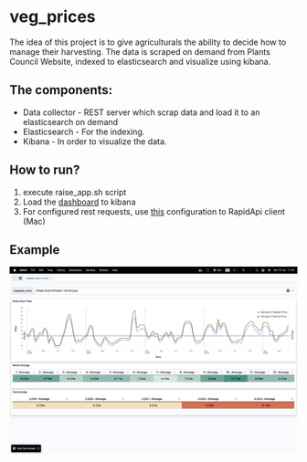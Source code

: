# veg_prices

The idea of this project is to give agriculturals the ability to decide how to manage their harvesting.
The data is scraped on demand from Plants Council Website, indexed to elasticsearch and visualize using kibana. 

## The components:
- Data collector - REST server which scrap data and load it to an elasticsearch on demand 
- Elasticsearch - For the indexing. 
- Kibana - In order to visualize the data. 

## How to run?
1. execute raise_app.sh script
2. Load the [dashboard](services/kibana/dashboards/market_prices.ndjson) to kibana
3. For configured rest requests, use [this](market_prices_client.paw) configuration to RapidApi client (Mac)

## Example
![Alt text](https://github.com/RonTrabelsi/veg_prices/blob/dea1a674a14559df0467a36933ce97963bba548f/docs/prices_example.png)
